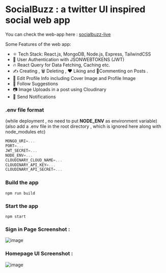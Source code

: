 # SocialBuzz : a twitter UI inspired social web app

You can check the web-app here : [socialbuzz-live](https://socialbuzz-7cu9.onrender.com)

Some Features of the web app:

-   ⚛️ Tech Stack: React.js, MongoDB, Node.js, Express, TailwindCSS
-   🔐 User Authentication with JSONWEBTOKENS (JWT)
-   🔥 React Query for Data Fetching, Caching etc.
-   ✍️ Creating , 🗑️ Deleting , ❤️ Liking and 💬Commenting on Posts . 
-   📝 Edit Profile Info including Cover Image and Profile Image
-   👥 Follow Suggestions
-   📷 Image Uploads in a post using Cloudinary
-   🔔 Send Notifications

### .env file format

(while deployment , no need to put **NODE_ENV** as environment variable)
(also add a .env file in the root directory , which is ignored here along with node_modules etc)

```js
MONGO_URI=...
PORT=...
JWT_SECRET=...
NODE_ENV=...
CLOUDINARY_CLOUD_NAME=...
CLOUDINARY_API_KEY=...
CLOUDINARY_API_SECRET=...
```

### Build the app

```shell
npm run build
```

### Start the app

```shell
npm start
```

### Sign in Page Screenshot : 

![image](https://github.com/user-attachments/assets/9c958d37-f386-4746-a6c5-0b5da5ee16ea)

### Homepage UI Screenshot : 

![image](https://github.com/user-attachments/assets/c42c6645-f7c2-4dac-98d4-8c7b63461a6f)


